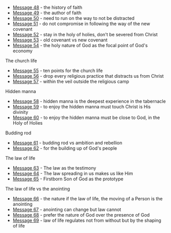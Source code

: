 - [Message 48](msg48.md) - the history of faith
- [Message 49](msg49.md) - the author of faith
- [Message 50](msg50.md) - need to run on the way to not be distracted
- [Message 51](msg51.md) - do not compromise in following the way of the new covenant
- [Message 52](msg52.md) - stay in the holy of holies, don't be severed from Christ
- [Message 53](msg53.md) - old covenant vs new covenant
- [Message 54](msg54.md) - the holy nature of God as the focal point of God's economy

The church life
- [Message 55](msg55.md) - ten points for the church life
- [Message 56](msg56.md) - drop every religious practice that distracts us from Christ
- [Message 57](msg57.md) - within the veil outside the religious camp

Hidden manna 
- [Message 58](msg58.md) - hidden manna is the deepest experience in the tabernacle
- [Message 59](msg59.md) - to enjoy the hidden manna must touch Christ is His divinity
- [Message 60](msg60.md) - to enjoy the hidden manna must be close to God, in the Holy of Holies

Budding rod
- [Message 61](msg61.md) - budding rod vs ambition and rebellion
- [Message 62](msg62.md) - for the building up of God's people

The law of life
- [Message 63](msg63.md) - The law as the testimony
- [Message 64](msg64.md) - The law spreading in us makes us like Him
- [Message 65](msg65.md) - Firstborn Son of God as the prototype

The law of life vs the anointing
- [Message 66](msg66.md) - the nature if the law of life, the moving of a Person is the anointing
- [Message 67](msg67.md) - anointing can change but law cannot
- [Message 68](msg68.md) - prefer the nature of God over the presence of God
- [Message 69](msg69.md) - law of life regulates not from without but by the shaping of life 
